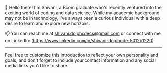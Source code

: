 👋 Hello there! I'm Shivani, a Bcom graduate who's recently ventured into the exciting world of coding and data science. While my academic background may not be in technology, I've always been a curious individual with a deep desire to learn and explore new horizons.

📫 You can reach me at shivani.doiphodecs@gmail.com or connect with me on LinkedIn: (https://www.linkedin.com/in/shivani-doiphode-5012b1220)

---

Feel free to customize this introduction to reflect your own personality and goals, and don't forget to include your contact information and any social media links you'd like to share.

<!---
Shivani100801/Shivani100801 is a ✨ special ✨ repository because its `README.md` (this file) appears on your GitHub profile.
You can click the Preview link to take a look at your changes.
--->
